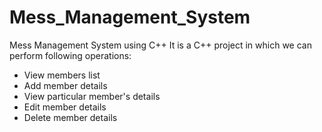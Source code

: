 # Mess_Management_System
Mess Management System using C++ 
It is a C++ project in which we can perform following operations:
- View members list
- Add member details
- View particular member's details
- Edit member details
- Delete member details
